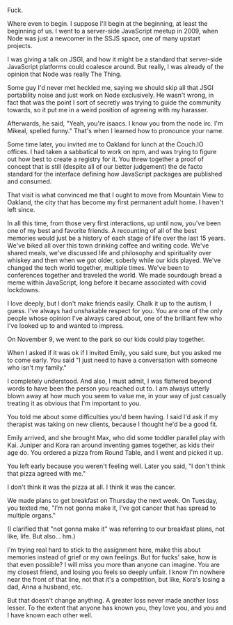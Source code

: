 Fuck.

Where even to begin. I suppose I'll begin at the beginning, at
least the beginning of us. I went to a server-side JavaScript
meetup in 2009, when Node was just a newcomer in the SSJS space,
one of many upstart projects.

I was giving a talk on JSGI, and how it might be a standard that
server-side JavaScript platforms could coalesce around. But
really, I was already of the opinion that Node was really The
Thing.

Some guy I'd never met heckled me, saying we should skip all that
JSGI portability noise and just work on Node exclusively. He
wasn't wrong, in fact that was the point I sort of secretly was
trying to guide the community towards, so it put me in a weird
position of agreeing with my harasser.

Afterwards, he said, "Yeah, you're isaacs. I know you from the
node irc. I'm Mikeal, spelled funny." That's when I learned how
to pronounce your name.

Some time later, you invited me to Oakland for lunch at the
Couch.IO offices. I had taken a sabbatical to work on npm, and
was trying to figure out how best to create a registry for it.
You threw together a proof of concept that is still (despite all
of our better judgement) the de facto standard for the interface
defining how JavaScript packages are published and consumed.

That visit is what convinced me that I ought to move from
Mountain View to Oakland, the city that has become my first
permanent adult home. I haven't left since.

In all this time, from those very first interactions, up until
now, you've been one of my best and favorite friends. A
recounting of all of the best memories would just be a history of
each stage of life over the last 15 years. We've biked all over
this town drinking coffee and writing code. We've shared meals,
we've discussed life and philosophy and spirituality over whiskey
and then when we got older, soberly while our kids played. We've
changed the tech world together, multiple times. We've been to
conferences together and traveled the world. We made sourdough
bread a meme within JavaScript, long before it became associated
with covid lockdowns.

I love deeply, but I don't make friends easily. Chalk it up to
the autism, I guess. I've always had unshakable respect for you.
You are one of the only people whose opinion I've always cared
about, one of the brilliant few who I've looked up to and wanted
to impress.

On November 9, we went to the park so our kids could play
together.

When I asked if it was ok if I invited Emily, you said sure, but
you asked me to come early. You said "I just need to have a
conversation with someone who isn't my family."

I completely understood. And also, I must admit, I was flattered
beyond words to have been the person you reached out to. I am
always utterly blown away at how much you seem to value me, in
your way of just casually treating it as obvious that I'm
important to you.

You told me about some difficulties you'd been having. I said I'd
ask if my therapist was taking on new clients, because I thought
he'd be a good fit.

Emily arrived, and she brought Max, who did some toddler parallel
play with Kai. Juniper and Kora ran around inventing games
together, as kids their age do. You ordered a pizza from Round
Table, and I went and picked it up.

You left early because you weren't feeling well. Later you said,
"I don't think that pizza agreed with me."

I don't think it was the pizza at all. I think it was the cancer.

We made plans to get breakfast on Thursday the next week. On
Tuesday, you texted me, "I’m not gonna make it, I’ve got cancer
that has spread to multiple organs."

(I clarified that "not gonna make it" was referring to our
breakfast plans, not like, life. But also... hm.)

I'm trying real hard to stick to the assignment here, make this
about memories instead of grief or my own feelings. But for
fucks' sake, how is that even possible? I will miss you more than
anyone can imagine. You are my closest friend, and losing you
feels so deeply unfair. I know I'm nowhere near the front of that
line, not that it's a competition, but like, Kora's losing a dad,
Anna a husband, etc.

But that doesn't change anything. A greater loss never made
another loss lesser. To the extent that anyone has known you,
they love you, and you and I have known each other well.
